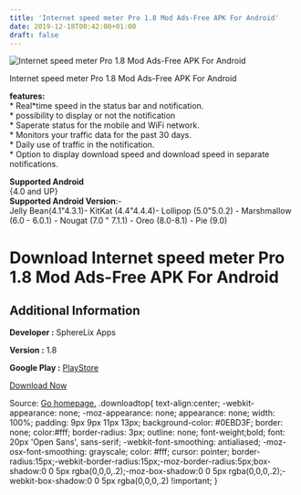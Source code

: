 ```yaml
---
title: 'Internet speed meter Pro 1.8 Mod Ads-Free APK For Android'
date: 2019-12-18T00:42:00+01:00
draft: false
---
```


![Internet speed meter Pro 1.8 Mod Ads-Free APK For Android](https://i1.wp.com/apkhome.net/wp-content/uploads/2019/12/Internet-speed-meter-Pro-1.8-Mod-Ads-Free.png "Internet speed meter Pro 1.8 Mod Ads-Free APK For Android")

  

Internet speed meter Pro 1.8 Mod Ads-Free APK For Android

**features:**  
\* Real\*time speed in the status bar and notification.  
\* possibility to display or not the notification  
\* Saperate status for the mobile and WiFi network.  
\* Monitors your traffic data for the past 30 days.  
\* Daily use of traffic in the notification.  
\* Option to display download speed and download speed in separate notifications.

**Supported Android**  
{4.0 and UP}  
**Supported Android Version**:-  
Jelly Bean(4.1"4.3.1)- KitKat (4.4"4.4.4)- Lollipop (5.0"5.0.2) - Marshmallow (6.0 - 6.0.1) - Nougat (7.0 " 7.1.1) - Oreo (8.0-8.1) - Pie (9.0)

Download Internet speed meter Pro 1.8 Mod Ads-Free APK For Android
==================================================================

Additional Information
----------------------

**Developer :** SphereLix Apps

**Version :** 1.8

**Google Play :** [PlayStore](https://play.google.com/store/apps/details?id=com.Internet.speed.meter)

  

[Download Now](https://store4app.co/post/internet-speed-meter-pro-1-8-mod-ads-free-apk-for-android_1576607319)

  
Source: [Go homepage.](https://store4app.co/post/internet-speed-meter-pro-1-8-mod-ads-free-apk-for-android_1576607319) .downloadtop{ text-align:center; -webkit-appearance: none; -moz-appearance: none; appearance: none; width: 100%; padding: 9px 9px 11px 13px; background-color: #0EBD3F; border: none; color:#fff; border-radius: 3px; outline: none; font-weight;bold; font: 20px 'Open Sans', sans-serif; -webkit-font-smoothing: antialiased; -moz-osx-font-smoothing: grayscale; color: #fff; cursor: pointer; border-radius:15px;-webkit-border-radius:15px;-moz-border-radius:5px;box-shadow:0 0 5px rgba(0,0,0,.2);-moz-box-shadow:0 0 5px rgba(0,0,0,.2);-webkit-box-shadow:0 0 5px rgba(0,0,0,.2) !important; }